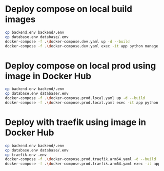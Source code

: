 # Deploy compose on local build images
```sh
cp backend.env backend/.env
cp database.env database/.env
docker-compose -f .\docker-compose.dev.yaml up -d --build
docker-compose -f .\docker-compose.dev.yaml exec -it app python manage.py createsuperuser
```
# Deploy compose on local prod using image in Docker Hub
```sh
cp backend.env backend/.env
cp database.env database/.env
docker-compose -f .\docker-compose.prod.local.yaml up -d --build
docker-compose -f .\docker-compose.prod.local.yaml exec -it app python manage.py createsuperuser
```

# Deploy with traefik using image in Docker Hub
```sh
cp backend.env backend/.env
cp database.env database/.env
cp traefik.env .env
docker-compose -f .\docker-compose.prod.traefik.arm64.yaml -d --build
docker-compose -f .\docker-compose.prod.traefik.arm64.yaml exec -it app python manage.py createsuperuser
```